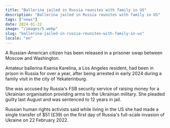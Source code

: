 ```yaml
---
title: "Ballerina jailed in Russia reunites with family in US"
description: "Ballerina jailed in Russia reunites with family in US"
tags: ["news"]
date: 2024-01-22
image: "/images/5.webp"
slug: "ballerina-jailed-in-russia-reunites-with-family-in-us"
locale: "en"
---
```


A Russian-American citizen has been released in a prisoner swap between Moscow and Washington.

Amateur ballerina Ksenia Karelina, a Los Angeles resident, had been in prison in Russia for over a year, after being arrested in early 2024 during a family visit in the city of Yekaterinburg.

She was accused by Russia's FSB security service of raising money for a Ukrainian organisation providing arms to the Ukrainian military. She pleaded guilty last August and was sentenced to 12 years in jail.

Russian human rights activists said while living in the US she had made a single transfer of $51 (£39) on the first day of Russia's full-scale invasion of Ukraine on 22 February 2022.
